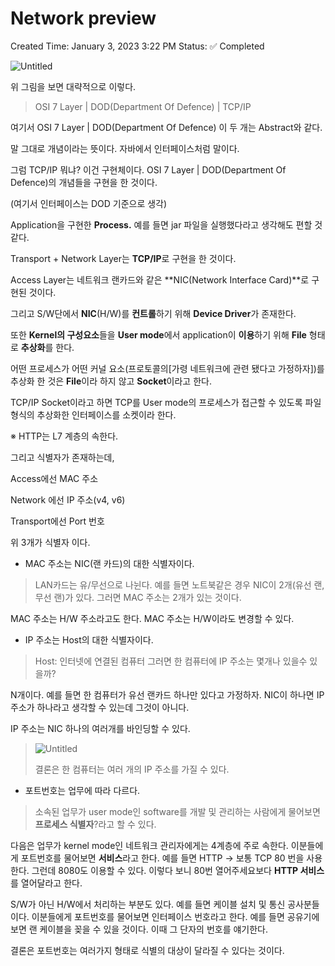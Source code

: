 # Network preview

Created Time: January 3, 2023 3:22 PM
Status: ✅ Completed

![Untitled](https://s3.us-west-2.amazonaws.com/secure.notion-static.com/f9960df9-0449-4546-8256-cafe1e1f8c85/Untitled.png?X-Amz-Algorithm=AWS4-HMAC-SHA256&X-Amz-Content-Sha256=UNSIGNED-PAYLOAD&X-Amz-Credential=AKIAT73L2G45EIPT3X45%2F20230103%2Fus-west-2%2Fs3%2Faws4_request&X-Amz-Date=20230103T081230Z&X-Amz-Expires=86400&X-Amz-Signature=eb8ce6a414e31dc1a0b56d8505d4b042323388e76a48e6b1ece761c00826947d&X-Amz-SignedHeaders=host&response-content-disposition=filename%3D%22Untitled.png%22&x-id=GetObject)

위 그림을 보면 대략적으로 이렇다.

> OSI 7 Layer | DOD(Department Of Defence) | TCP/IP
> 

여기서 OSI 7 Layer | DOD(Department Of Defence) 이 두 개는 Abstract와 같다.

말 그대로 개념이라는 뜻이다. 자바에서 인터페이스처럼 말이다.

그럼 TCP/IP 뭐냐? 이건 구현체이다. OSI 7 Layer | DOD(Department Of Defence)의 개념들을 구현을 한 것이다.

(여기서 인터페이스는 DOD 기준으로 생각)

Application을 구현한 **Process.** 예를 들면 jar 파일을 실행했다라고 생각해도 편할 것 같다.

Transport + Network Layer는 **TCP/IP**로 구현을 한 것이다.

Access Layer는 네트워크 랜카드와 같은 **NIC(Network Interface Card)**로 구현된 것이다.

그리고 S/W단에서 **NIC**(H/W)를 **컨트롤**하기 위해 **Device Driver**가 존재한다.

또한 **Kernel의 구성요소**들을 **User mode**에서 application이 **이용**하기 위해 **File** 형태로 **추상화**를 한다.

어떤 프로세스가 어떤 커널 요소(프로토콜의[가령 네트워크에 관련 됐다고 가정하자])를 추상화 한 것은 **File**이라 하지 않고 **Socket**이라고 한다.

TCP/IP Socket이라고 하면 TCP를 User mode의 프로세스가 접근할 수 있도록 파일 형식의 추상화한 인터페이스를 소켓이라 한다.

※ HTTP는 L7 계층의 속한다.

그리고 식별자가 존재하는데,

Access에선 MAC 주소

Network 에선 IP 주소(v4, v6)

Transport에선 Port 번호

위 3개가 식별자 이다.

- MAC 주소는 NIC(랜 카드)의 대한 식별자이다.

> LAN카드는 유/무선으로 나뉜다.
예를 들면 노트북같은 경우 NIC이 2개(유선 랜, 무선 랜)가 있다.
그러면 MAC 주소는 2개가 있는 것이다.

MAC 주소는 H/W 주소라고도 한다.
MAC 주소는 H/W이라도 변경할 수 있다.
> 

- IP 주소는 Host의 대한 식별자이다.

> Host: 인터넷에 연결된 컴퓨터
그러면 한 컴퓨터에 IP 주소는 몇개나 있을수 있을까?

N개이다.
예를 들면 한 컴퓨터가 유선 랜카드 하나만 있다고 가정하자.
NIC이 하나면 IP 주소가 하나라고 생각할 수 있는데 그것이 아니다.

IP 주소는 NIC 하나의 여러개를 바인딩할 수 있다.
> 
> 
> ![Untitled](https://s3.us-west-2.amazonaws.com/secure.notion-static.com/aabe362f-59ec-4b2d-a77b-785550c7c9f1/Untitled.png?X-Amz-Algorithm=AWS4-HMAC-SHA256&X-Amz-Content-Sha256=UNSIGNED-PAYLOAD&X-Amz-Credential=AKIAT73L2G45EIPT3X45%2F20230103%2Fus-west-2%2Fs3%2Faws4_request&X-Amz-Date=20230103T081304Z&X-Amz-Expires=86400&X-Amz-Signature=6bfa80cd598e29f2c044b25236d7acafe93bb3ee4e13f4d6c321c35001957a01&X-Amz-SignedHeaders=host&response-content-disposition=filename%3D%22Untitled.png%22&x-id=GetObject)
> 
> 결론은 한 컴퓨터는 여러 개의 IP 주소를 가질 수 있다.
> 

- 포트번호는 업무에 따라 다르다.

> 소속된 업무가 user mode인 software를 개발 및 관리하는 사람에게 물어보면 **프로세스 식별자**?라고 할 수 있다.

다음은 업무가 kernel mode인 네트워크 관리자에게는 4계층에 주로 속한다.
이분들에게 포트번호를 물어보면 **서비스**라고 한다.
예를 들면 HTTP → 보통 TCP 80 번을 사용한다. 그런데 8080도 이용할 수 있다.
이렇다 보니 80번 열어주세요보다 **HTTP 서비스**를 열어달라고 한다.

S/W가 아닌 H/W에서 처리하는 부분도 있다. 예를 들면 케이블 설치 및 통신 공사분들이다.
이분들에게 포트번호를 물어보면 인터페이스 번호라고 한다.
예를 들면 공유기에 보면 랜 케이블을 꽂을 수 있을 것이다. 이때 그 단자의 번호를 얘기한다.

결론은 포트번호는 여러가지 형태로 식별의 대상이 달라질 수 있다는 것이다.
>